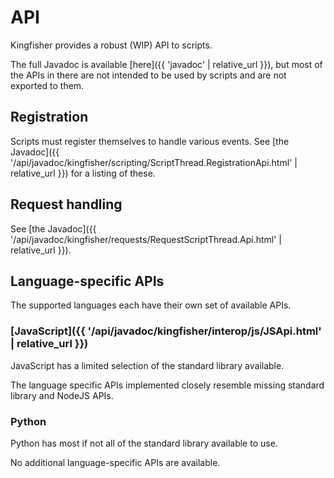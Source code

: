 ---
---

# API

Kingfisher provides a robust (WIP) API to scripts.

The full Javadoc is available [here]({{ 'javadoc' | relative_url }}), but most of the APIs in there are not intended to be used by scripts and are not exported to them.

## Registration

Scripts must register themselves to handle various events. See [the Javadoc]({{ '/api/javadoc/kingfisher/scripting/ScriptThread.RegistrationApi.html' | relative_url }}) for a listing of these.

## Request handling

See [the Javadoc]({{ '/api/javadoc/kingfisher/requests/RequestScriptThread.Api.html' | relative_url }}).

## Language-specific APIs

The supported languages each have their own set of available APIs.

### [JavaScript]({{ '/api/javadoc/kingfisher/interop/js/JSApi.html' | relative_url }})

JavaScript has a limited selection of the standard library available.

The language specific APIs implemented closely resemble missing standard library and NodeJS APIs.

### Python

Python has most if not all of the standard library available to use.

No additional language-specific APIs are available.
